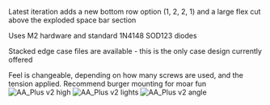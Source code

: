 Latest iteration adds a new bottom row option (1, 2, 2, 1) and a large flex cut above the exploded space bar section

Uses M2 hardware and standard 1N4148 SOD123 diodes

Stacked edge case files are available - this is the only case design currently offered

Feel is changeable, depending on how many screws are used, and the tension applied. Recommend burger mounting for moar fun
![AA_Plus v2 high](https://user-images.githubusercontent.com/69826495/163284851-4e1e5096-990a-4774-a731-bbc46073c6aa.jpg)
![AA_Plus v2 lights](https://user-images.githubusercontent.com/69826495/163284869-7f7f8d73-4db2-46bc-86d3-8177039e06ae.jpg)
![AA_Plus v2 angle](https://user-images.githubusercontent.com/69826495/163284863-db19648b-e60c-46e3-86d4-a223c2035fd7.JPG)

